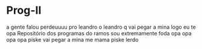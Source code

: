# Prog-II
a gente falou perdeuuuu pro leandro
o leandro q vai pegar a mina
logo eu te opa
Repositório dos programas do ramos
sou extremamente foda
opa opa opa opa
piske vai pegar a mina
me mama
piske lerdo
